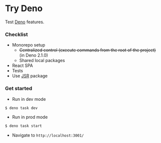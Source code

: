 # Try Deno

Test [Deno](https://deno.com/) features.

### Checklist

- Monorepo setup
  - ~~Centralized control (execute commands from the root of the project)~~ (in Deno 2.1.0)
  - Shared local packages
- React SPA
- Tests
- Use [JSR](https://jsr.io/) package

### Get started

- Run in dev mode

```sh
$ deno task dev
```

- Run in prod mode

```sh
$ deno task start
```

- Navigate to `http://localhost:3001/`
